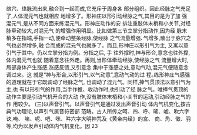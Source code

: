 络穴、络脉流出来,融合到一起而成,它充斥于周身各
部分组织。因此经脉之气充足了,人体混元气也就相应
地增多了。形神庄以形引动经脉之气,其目的是为了加
强混元气,是从不同方面来练混元气。形神庄动作的安
排注重肢体末梢和小关节,对经脉牵动较大,对混元气
的增强作用明显。比如做第三节立掌分指动作,因为经
脉末梢多在指端,手指一动,便牵动整条经脉,使经脉
之气流量增强､气增多,散出于脉穴之气也必然增多,融
合而成的混元气也就多了。而且,形神庄以形引气为主,
又寓以意引气于其中。仍以立掌分指为例。分指之后, 手
往外撑时,神与形合,意念也往外撑,体内混元气也就
随着意念往外走。再则,当形体牵动经脉,使经脉之气
流量增大时,局部身体产生涨感,涨感反馈,又引意念
集中于涨感之处,意动气动,混元气便随意念调过来。这
就是“神与形合,以形引气,以气动意”,意动气动的过
程｡练形神庄气感强的道理就在于它既调动了经脉之气,
也调动了混元气。同样,捧气贯顶法以意引气为主,也
有以形引气的作用,当手作推、收动作时,也引动了经
脉之气。唯捧气贯顶的动作主要是引动气机开合的大动
作,没有肢体末梢和小关节的运动,引动经脉之气的作
用较少。
(三)以声音引气。以声音引气是通过发出声音引动
体内气机变化,按古典气功理论,以声引气属音符密部
范畴。古人所传之呵、四、呼、晞、嘘、吹六字诀,唵、
嘛、呢、吧、咪、吽六字大明神咒及《黄帝内经》的宫、
商、角、徵、羽等,均为以发声引动体内气机变化。因
23
